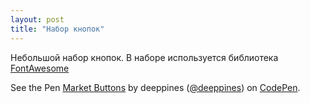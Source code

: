 ```yaml
---
layout: post
title: "Набор кнопок"
---
```


Небольшой набор кнопок.
В наборе используется библиотека [FontAwesome][font-awesome]

<p data-height="478" data-theme-id="0" data-slug-hash="dmQWRQ" data-default-tab="result" data-user="deeppines"
data-embed-version="2" data-pen-title="Market Buttons" class="codepen">
See the Pen <a href="https://codepen.io/deeppines/pen/dmQWRQ/">Market Buttons</a>
by deeppines (<a href="https://codepen.io/deeppines">@deeppines</a>)
on <a href="https://codepen.io">CodePen</a>.</p>
<script async src="https://static.codepen.io/assets/embed/ei.js"></script>

[font-awesome]: https://fontawesome.com
